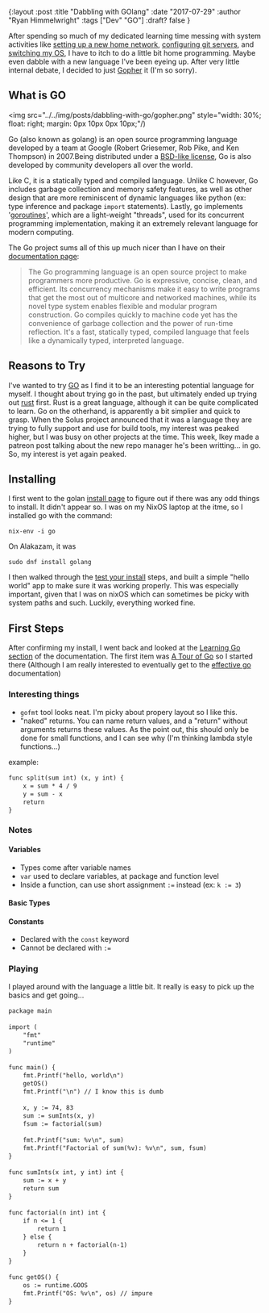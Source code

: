 {:layout :post
:title  "Dabbling with GOlang"
:date "2017-07-29"
:author "Ryan Himmelwright"
:tags ["Dev" "GO"]
:draft? false
}

After spending so much of my dedicated learning time messing with system activities like [setting up a new home network](../issues-setting-up-ubiquiti-network/), [configuring git servers](../creating-a-git-remote/), and [switching my OS](../solus-to-fedora/), I have to itch to do a little bit home programming. Maybe even dabble with a new language I've been eyeing up. After very little internal debate, I decided to just [Gopher](https://golang.org) it (I'm so sorry).

<!-- more -->

## What is GO
<img src="../../img/posts/dabbling-with-go/gopher.png" style="width: 30%; float: right; margin: 0px 10px 0px 10px;"/)

Go (also known as golang) is an open source programming language developed by a team at Google (Robert Griesemer, Rob Pike, and Ken Thompson) in 2007.Being distributed under a [BSD-like license](https://golang.org/LICENSE), Go is also developed by community developers all over the world. 


Like C, it is a statically typed and compiled language. Unlike C however, Go includes garbage collection and memory safety features, as well as other design that are more reminiscent of dynamic languages like python (ex: type inference and package `import` statements). Lastly, go implements '[goroutines](https://tour.golang.org/concurrency/1)', which are a light-weight "threads", used for its concurrent programming implementation, making it an extremely relevant language for modern computing.

The Go project sums all of this up much nicer than I have on their [documentation page](https://golang.org/doc/):

> The Go programming language is an open source project to make programmers more productive.
>Go is expressive, concise, clean, and efficient. Its concurrency mechanisms make it easy to write programs that get the most out of multicore and networked machines, while its novel type system enables flexible and modular program construction. Go compiles quickly to machine code yet has the convenience of garbage collection and the power of run-time reflection. It's a fast, statically typed, compiled language that feels like a dynamically typed, interpreted language. 

## Reasons to Try
I've wanted to try [GO](https://golang.org/) as I find it to be an interesting potential language for myself. I thought about trying go in the past, but ultimately ended up trying out [rust](https://www.rust-lang.org/en-US/) first. Rust is a great language, although it can be quite complicated to learn. Go on the otherhand, is apparently a bit simplier and quick to grasp. When the Solus project announced that it was a language they are trying to fully support and use for build tools, my interest was peaked higher, but I was busy on other projects at the time. This week, Ikey made a patreon post talking about the new repo manager he's been writting... in go. So, my interest is yet again peaked.

## Installing
I first went to the golan [install page](https://golang.org/doc/install) to figure out if there was any odd things to install. It didn't appear so. I was on my NixOS laptop at the itme, so I installed go with the command: 

```
nix-env -i go
```

On Alakazam, it was

```
sudo dnf install golang
```

I then walked through the [test your install](https://golang.org/doc/install#testing) steps, and built a simple "hello world" app to make sure it was working properly. This was especially important, given that I was on nixOS which can sometimes be picky with system paths and such. Luckily, everything worked fine.


## First Steps
After confirming my install, I went back and looked at the [Learning Go section](https://golang.org/doc/#learning) of the documentation. The first item was [A Tour of Go](https://tour.golang.org/welcome/1) so I started there (Although I am really interested to eventually get to the [effective go](https://golang.org/doc/effective_go.html) documentation)


### Interesting things
- `gofmt` tool looks neat. I'm picky about propery layout so I like this.
- "naked" returns. You can name return values, and a "return" without arguments returns these values. As the point out, this should only be done for small functions, and I can see why (I'm thinking lambda style functions...)

example:
```
func split(sum int) (x, y int) {
	x = sum * 4 / 9
	y = sum - x
	return
}
```
### Notes
#### Variables
- Types come after variable names
- `var` used to declare variables, at package and function level
- Inside a function, can use short assignment `:=` instead (ex: `k := 3`)

#### Basic Types


#### Constants
- Declared with the `const` keyword
- Cannot be declared with `:=`

### Playing
I played around with the language a little bit. It really is easy to pick up the basics and get going...

```
package main

import (
	"fmt"
	"runtime"
)

func main() {
	fmt.Printf("hello, world\n")
	getOS()
	fmt.Printf("\n") // I know this is dumb

	x, y := 74, 83
	sum := sumInts(x, y)
	fsum := factorial(sum)

	fmt.Printf("sum: %v\n", sum)
	fmt.Printf("Factorial of sum(%v): %v\n", sum, fsum)
}

func sumInts(x int, y int) int {
	sum := x + y
	return sum
}

func factorial(n int) int {
	if n <= 1 {
		return 1
	} else {
		return n + factorial(n-1)
	}
}

func getOS() {
	os := runtime.GOOS
	fmt.Printf("OS: %v\n", os) // impure
}

```
